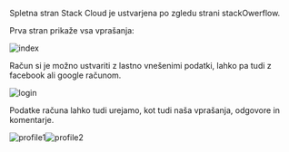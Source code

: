 Spletna stran Stack Cloud je ustvarjena po zgledu strani stackOwerflow.


Prva stran prikaže vsa vprašanja:

![index](https://user-images.githubusercontent.com/59819615/136929964-09166fa7-95e9-4e2d-bea1-b0b1fbeae212.PNG)

Račun si je možno ustvariti z lastno vnešenimi podatki, lahko pa tudi z facebook ali google računom.

![login](https://user-images.githubusercontent.com/59819615/136930434-96236699-1f19-4e7a-957d-54a87f8ca27b.PNG)

Podatke računa lahko tudi urejamo, kot tudi naša vprašanja, odgovore in komentarje.

![profile1](https://user-images.githubusercontent.com/59819615/136933974-01684be3-6170-437f-8fec-d7a15d7a51ac.PNG)![profile2](https://user-images.githubusercontent.com/59819615/136933990-15c1f121-5a41-4426-b71d-12df5aa808fb.PNG)
